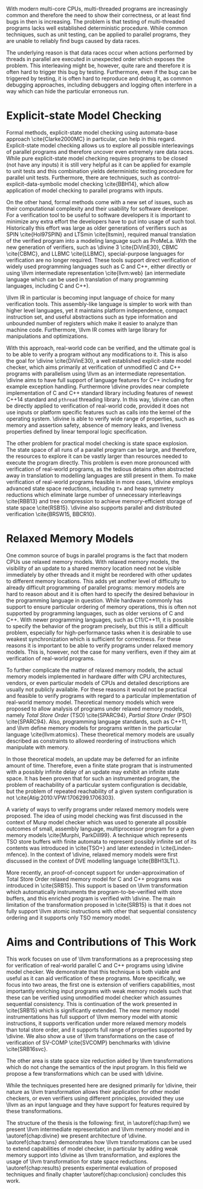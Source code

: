 With modern multi-core CPUs, multi-threaded programs are increasingly common and
therefore the need to show their correctness, or at least find bugs in then is
increasing.  The problem is that testing of multi-threaded programs lacks well
established deterministic procedure. While common techniques, such as unit
testing, can be applied to parallel programs, they are unable to reliably find
bugs caused by data races.

The underlying reason is that data races occur when actions performed by threads
in parallel are executed in unexpected order which exposes the problem. This
interleaving might be, however, quite rare and therefore it is often hard to
trigger this bug by testing. Furthermore, even if the bug can be triggered by
testing, it is often hard to reproduce and debug it, as common debugging
approaches, including debuggers and logging often interfere in a way which can
hide the particular erroneous run.

# Explicit-state Model Checking

Formal methods, explicit-state model checking using automata-base approach
\cite{Clarke2000MC} in particular, can help in this regard. Explicit-state model
checking allows us to explore all possible interleavings of parallel programs
and therefore uncover even extremely rare data races. While pure explicit-state
model checking requires programs to be closed (not have any inputs) it is still
very helpful as it can be applied for example to unit tests and this combination
yields deterministic testing procedure for parallel unit tests. Furthermore,
there are techniques, such as control-explicit-data-symbolic model checking
\cite{BBH14}, which allow application of model checking to parallel programs
with inputs.

On the other hand, formal methods come with a new set of issues, such as their
computational complexity and their usability for software developer.  For a
verification tool to be useful to software developers it is important to
minimize any extra effort the developers have to put into usage of such tool.
Historically this effort was large as older generations of verifiers such as
SPIN \cite{Hol97SPIN} and LTSmin \cite{ltsmin}, required manual translation of
the verified program into a modeling language such as ProMeLa. With the new
generation of verifiers, such as \divine 3 \cite{DiVinE30}, CBMC \cite{CBMC},
and LLBMC \cite{LLBMC}, special-purpose languages for verification are no longer
required. These tools support direct verification of widely used programming
languages such as C and C++, either directly or using \llvm intermediate
representation \cite{llvm:web} (an intermediate language which can be used in
translation of many programming languages, including C and C++).

\llvm IR in particular is becoming input language of choice for many verification
tools. This assembly-like language is simpler to work with than higher level
languages, yet it maintains platform independence, compact instruction set, and
useful abstractions such as type information and unbounded number of registers
which make it easier to analyze than machine code. Furthermore, \llvm IR
comes with large library for manipulations and optimizations.

With this approach, real-world code can be verified, and the ultimate goal is to
be able to verify a program without any modifications to it. This is also the
goal for \divine \cite{DiVinE30}, a well established explicit-state model
checker, which aims primarily at verification of unmodified C and C++ programs
with parallelism using \llvm as an intermediate representation. \divine aims to
have full support of language features for C++ including for example exception
handling.  Furthermore \divine provides near complete implementation of C and
C++ standard library including features of newest C++14 standard and `pthread`
threading library. In this way, \divine can often be directly applied to
verification of real-world code, provided it does not use inputs or platform
specific features such as calls into the kernel of the operating system. \divine
is able to verify wide range of properties, such as memory and assertion safety,
absence of memory leaks, and liveness properties defined by linear temporal
logic specification.

The other problem for practical model checking is state space explosion. The
state space of all runs of a parallel program can be large, and therefore, the
resources to explore it can be vastly larger than resources needed to execute
the program directly. This problem is even more pronounced with verification of
real-world programs, as the tedious detains often abstracted away in translation
to modelling languages are still present in them. To make verification of
real-world programs feasible in more cases, \divine employs advanced state space
reductions, including $\tau+$ and heap symmetry reductions which eliminate large
number of unnecessary interleavings \cite{RBB13} and tree compression to achieve
memory-efficient storage of state space \cite{RSB15}. \divine also supports
parallel and distributed verification \cite{BRSW15, BBCR10}.

# Relaxed Memory Models

One common source of bugs in parallel programs is the fact that modern CPUs use
relaxed memory models. With relaxed memory models, the visibility of an update
to a shared memory location need not be visible immediately by other threads and
it might be reordered with other updates to different memory locations. This
adds yet another level of difficulty to already difficult programming of
parallel programs: memory models are hard to reason about and it is often hard
to specify the desired behaviour in the programming language in question. While
hardware commonly has support to ensure particular ordering of memory
operations, this is often not supported by programming languages, such as older
versions of C and C++. With newer programming languages, such as C11/C++11, it
is possible to specify the behavior of the program precisely, but this is still
a difficult problem, especially for high-performance tasks when it is desirable
to use weakest synchronization which is sufficient for correctness. For these
reasons it is important to be able to verify programs under relaxed memory
models. This is, however, not the case for many verifiers, even if they aim at
verification of real-world programs.

To further complicate the matter of relaxed memory models, the actual memory
models implemented in hardware differ with CPU architectures, vendors, or even
particular models of CPUs and detailed descriptions are usually not publicly
available. For these reasons it would not be practical and feasible to verify
programs with regard to a particular implementation of real-world memory model.
Theoretical memory models which were proposed to allow analysis of programs
under relaxed memory models, namely *Total Store Order* (TSO) \cite{SPARC94},
*Partial Store Order* (PSO) \cite{SPARC94}. Also, programming language
standards, such as C++11, and \llvm define memory models for programs written in
the particular language \cite{llvm:atomics}. These theoretical memory models are
usually described as constraints to allowed reordering of instructions which
manipulate with memory. 

In those theoretical models, an update may be deferred for an infinite amount of
time. Therefore, even a finite state program that is instrumented with a
possibly infinite delay of an update may exhibit an infinite state space. It has
been proven that for such an instrumented program, the problem of reachability
of a particular system configuration is decidable, but the problem of repeated
reachability of a given system configuration is not
\cite{Atig:2010:VPW:1706299.1706303}.

A variety of ways to verify programs under relaxed memory models were proposed.
The idea of using model checking was first discussed in the context of
Mur$\varphi$ model checker which was used to generate all possible outcomes of
small, assembly language, multiprocessor program for a given memory models
\cite{Murphi, ParkDill99}. A technique which represents TSO store buffers with
finite automata to represent possibly infinite set of its contents was
introduced in \cite{TSO+} and later extended in \cite{Linden-mfence}.
In the context of \divine, relaxed memory models were first discussed in the
context of DVE modelling language \cite{BBH13LTL}.

More recently, an proof-of-concept support for under-approximation of  Total
Store Order relaxed memory model for C and C++ programs was introduced in
\cite{SRB15}. This support is based on \llvm transformation which automatically
instruments the program-to-be-verified with store buffers, and this enriched
program is verified with \divine. The main limitation of the transformation
proposed in \cite{SRB15} is that it does not fully support \llvm atomic
instructions with other that sequential consistency ordering and it supports
only TSO memory model.

# Aims and Contributions of This Work

This work focuses on use of \llvm transformations as a preprocessing step for
verification of real-world parallel C and C++ programs using \divine model
checker. We demonstrate that this technique is both viable and useful as it can
aid verification of these programs. More specifically, we focus into two areas,
the first one is extension of verifiers capabilities, most importantly enriching
input programs with weak memory models such that these can be verified using
unmodified model checker which assumes sequential consistency. This is
continuation of the work presented in \cite{SRB15} which is significantly
extended. The new memory model instrumentations has full support of \llvm memory
model with atomic instructions, it supports verification under more relaxed
memory models than total store order, and it supports full range of properties
supported by \divine. We also show a use of \llvm transformations on the case of
verification of SV-COMP \cite{SVCOMP} benchmarks with \divine \cite{SRB16svc}.

The other area is state space size reduction aided by \llvm transformations
which do not change the semantics of the input program. In this field we propose
a few transformations which can be used with \divine.

While the techniques presented here are designed primarily for \divine, their
nature as \llvm transformation allows their application for other model
checkers, or even verifiers using different principles, provided they use \llvm
as an input language and they have support for features required by these
transformations.

The structure of the thesis is the following: first, in \autoref{chap:llvm} we
present \llvm intermediate representation and \llvm memory model and in
\autoref{chap:divine} we present architecture of \divine. \autoref{chap:trans}
demonstrates how \llvm transformations can be used to extend capabilities of
model checker, in particular by adding weak memory support into \divine as \llvm
transformation, and explores the usage of \llvm transformation for state space
reductions. \autoref{chap:results} presents experimental evaluation of proposed
techniques and finally chapter \autoref{chap:conclusion} concludes this work.

